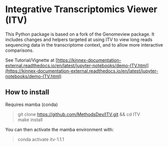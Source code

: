 # Integrative Transcriptomics Viewer (ITV)

This Python package is based on a fork of the Genomeview package. It includes changes and helpers targeted at using ITV to view long reads sequencing data in the transcriptome context, and to allow more interactive comparisons.

See Tutorial/Vignette at [https://kinnex-documentation-external.readthedocs.io/en/latest/jupyter-notebooks/demo-ITV.html](https://kinnex-documentation-external.readthedocs.io/en/latest/jupyter-notebooks/demo-ITV.html)

## How to install

Requires mamba (conda)

> git clone https://github.com/MethodsDev/ITV.git && cd ITV \
> make install

You can then activate the mamba environment with:
> conda activate itv-1.1.1
